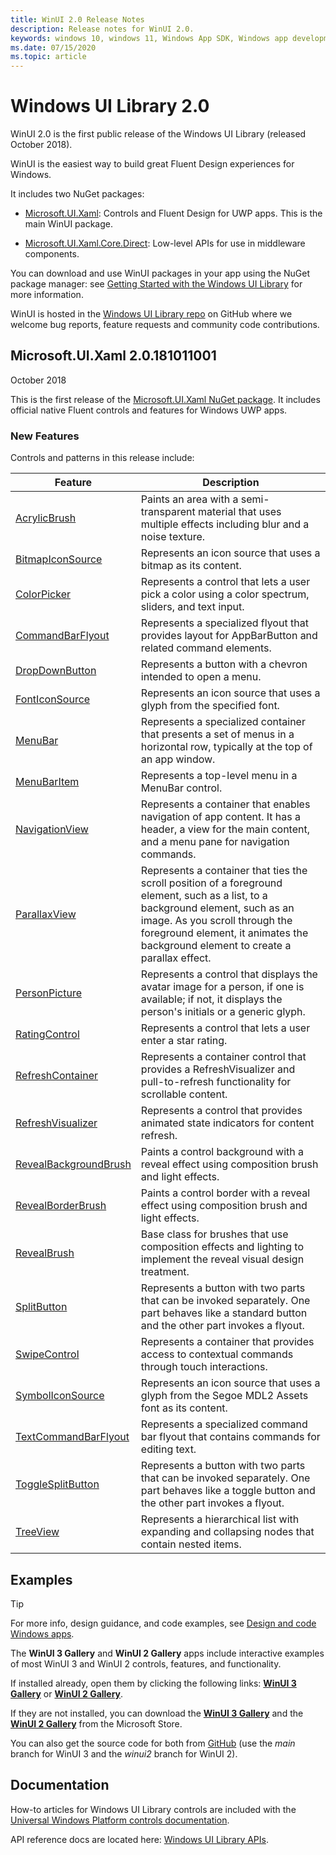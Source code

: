 ```yaml
---
title: WinUI 2.0 Release Notes
description: Release notes for WinUI 2.0.
keywords: windows 10, windows 11, Windows App SDK, Windows app development platform, desktop development, win32, WinRT, uwp, toolkit sdk, winui, Windows UI Library
ms.date: 07/15/2020
ms.topic: article
---
```


# Windows UI Library 2.0

WinUI 2.0 is the first public release of the Windows UI Library (released October 2018).

WinUI is the easiest way to build great Fluent Design experiences for Windows.

It includes two NuGet packages:

* [Microsoft.UI.Xaml](https://www.nuget.org/packages/Microsoft.UI.Xaml): Controls and Fluent Design for UWP apps. This is the main WinUI package.

* [Microsoft.UI.Xaml.Core.Direct](https://www.nuget.org/packages/Microsoft.UI.Xaml.Core.Direct): Low-level APIs for use in middleware components.

You can download and use WinUI packages in your app using the NuGet package manager: see [Getting Started with the Windows UI Library](/uwp/toolkits/winui/getting-started) for more information.

WinUI is hosted in the [Windows UI Library repo](https://aka.ms/winui) on GitHub where we welcome bug reports, feature requests and community code contributions.

## Microsoft.UI.Xaml 2.0.181011001

October 2018

This is the first release of the [Microsoft.UI.Xaml NuGet package](https://www.nuget.org/packages/Microsoft.UI.Xaml). It includes official native Fluent controls and features for Windows UWP apps.

### New Features

Controls and patterns in this release include:

| Feature | Description |
| --- | --- |
|[AcrylicBrush]( /uwp/api/microsoft.ui.xaml.media.acrylicbrush)| Paints an area with a semi-transparent material that uses multiple effects including blur and a noise texture.|
|[BitmapIconSource]( /uwp/api/microsoft.ui.xaml.controls.bitmapiconsource)| Represents an icon source that uses a bitmap as its content.|
|[ColorPicker]( /uwp/api/microsoft.ui.xaml.controls.colorpicker)| Represents a control that lets a user pick a color using a color spectrum, sliders, and text input.|
|[CommandBarFlyout](/uwp/api/microsoft.ui.xaml.controls.commandbarflyout)|Represents a specialized flyout that provides layout for AppBarButton and related command elements.|
|[DropDownButton](/uwp/api/microsoft.ui.xaml.controls.dropdownbutton)|Represents a button with a chevron intended to open a menu.|
|[FontIconSource ](/uwp/api/microsoft.ui.xaml.controls.fonticonsource)|Represents an icon source that uses a glyph from the specified font.|
|[MenuBar](/uwp/api/microsoft.ui.xaml.controls.menubar)|Represents a specialized container that presents a set of menus in a horizontal row, typically at the top of an app window.|
|[MenuBarItem](/uwp/api/microsoft.ui.xaml.controls.menubaritem)|Represents a top-level menu in a MenuBar control.|
|[NavigationView](/uwp/api/microsoft.ui.xaml.controls.navigationview)|Represents a container that enables navigation of app content. It has a header, a view for the main content, and a menu pane for navigation commands.|
|[ParallaxView](/uwp/api/microsoft.ui.xaml.controls.parallaxview)|Represents a container that ties the scroll position of a foreground element, such as a list, to a background element, such as an image. As you scroll through the foreground element, it animates the background element to create a parallax effect.|
|[PersonPicture](/uwp/api/microsoft.ui.xaml.controls.personpicture)|Represents a control that displays the avatar image for a person, if one is available; if not, it displays the person's initials or a generic glyph.|
|[RatingControl](/uwp/api/microsoft.ui.xaml.controls.ratingcontrol)|Represents a control that lets a user enter a star rating.|
|[RefreshContainer](/uwp/api/microsoft.ui.xaml.controls.refreshcontainer)|Represents a container control that provides a RefreshVisualizer and pull-to-refresh functionality for scrollable content.|
|[RefreshVisualizer](/uwp/api/microsoft.ui.xaml.controls.refreshvisualizer)|Represents a control that provides animated state indicators for content refresh.|
|[RevealBackgroundBrush](/uwp/api/microsoft.ui.xaml.media.revealbackgroundbrush)|Paints a control background with a reveal effect using composition brush and light effects.|
|[RevealBorderBrush](/uwp/api/microsoft.ui.xaml.media.revealborderbrush)|Paints a control border with a reveal effect using composition brush and light effects.|
|[RevealBrush](/uwp/api/microsoft.ui.xaml.media.revealbrush)|Base class for brushes that use composition effects and lighting to implement the reveal visual design treatment.|
|[SplitButton](/uwp/api/microsoft.ui.xaml.controls.splitbutton)|Represents a button with two parts that can be invoked separately. One part behaves like a standard button and the other part invokes a flyout.|
|[SwipeControl](/uwp/api/microsoft.ui.xaml.controls.swipecontrol)|Represents a container that provides access to contextual commands through touch interactions.|
|[SymbolIconSource](/uwp/api/microsoft.ui.xaml.controls.symboliconsource)|Represents an icon source that uses a glyph from the Segoe MDL2 Assets font as its content.|
|[TextCommandBarFlyout](/uwp/api/microsoft.ui.xaml.controls.textcommandbarflyout)|Represents a specialized command bar flyout that contains commands for editing text.|
|[ToggleSplitButton](/uwp/api/microsoft.ui.xaml.controls.togglesplitbutton)|Represents a button with two parts that can be invoked separately. One part behaves like a toggle button and the other part invokes a flyout.|
|[TreeView](/uwp/api/microsoft.ui.xaml.controls.treeview)|Represents a hierarchical list with expanding and collapsing nodes that contain nested items.|

## Examples

> [!TIP]
> For more info, design guidance, and code examples, see [Design and code Windows apps](../../../design/index.md).
>
> The **WinUI 3 Gallery** and **WinUI 2 Gallery** apps include interactive examples of most WinUI 3 and WinUI 2 controls, features, and functionality.
>
> If installed already, open them by clicking the following links: [**WinUI 3 Gallery**](winui3gallery:/item/AnimatedIcon) or [**WinUI 2 Gallery**](winui2gallery:/item/AnimatedIcon).
>
> If they are not installed, you can download the [**WinUI 3 Gallery**](https://www.microsoft.com/store/productId/9P3JFPWWDZRC) and the [**WinUI 2 Gallery**](https://www.microsoft.com/store/productId/9MSVH128X2ZT) from the Microsoft Store.
>
> You can also get the source code for both from [GitHub](https://github.com/Microsoft/WinUI-Gallery) (use the *main* branch for WinUI 3 and the *winui2* branch for WinUI 2).

## Documentation

How-to articles for Windows UI Library controls are included with the [Universal Windows Platform controls documentation](/windows/uwp/design/controls-and-patterns/).

API reference docs are located here: [Windows UI Library APIs](/windows/winui/api/).